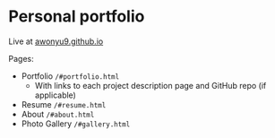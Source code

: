 # Personal portfolio

Live at <a href="https://awonyu9.github.io" alt="Link to portfolio website" target="_blank">awonyu9.github.io</a>

Pages:
- Portfolio `/#portfolio.html`
  - With links to each project description page and GitHub repo (if applicable)
- Resume `/#resume.html`
- About `/#about.html`
- Photo Gallery `/#gallery.html`